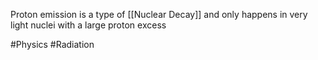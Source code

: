 Proton emission is a type of [[Nuclear Decay]] and only happens in very light nuclei with a large proton excess

#Physics #Radiation 